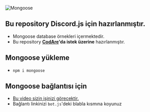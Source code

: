 ![Mongoose](https://miro.medium.com/max/1750/1*Ta4qktHtO--RMUpnR08mBg.jpeg)

## Bu repository Discord.js için hazırlanmıştır.
- Mongoose database örnekleri içermektedir.
- Bu repository **[CodAre](https://discord.gg/Dc2Y5H35sR)'da istek üzerine** hazırlanmıştır.

## Mongoose yükleme
- `npm i mongoose`

## Mongoose bağlantısı için
- [Bu video sizin işinizi görecektir.](https://youtu.be/0z5RYknYwDA)
- Bağlantı linkinizi `bot.js`'deki blabla kısmına koyunuz
